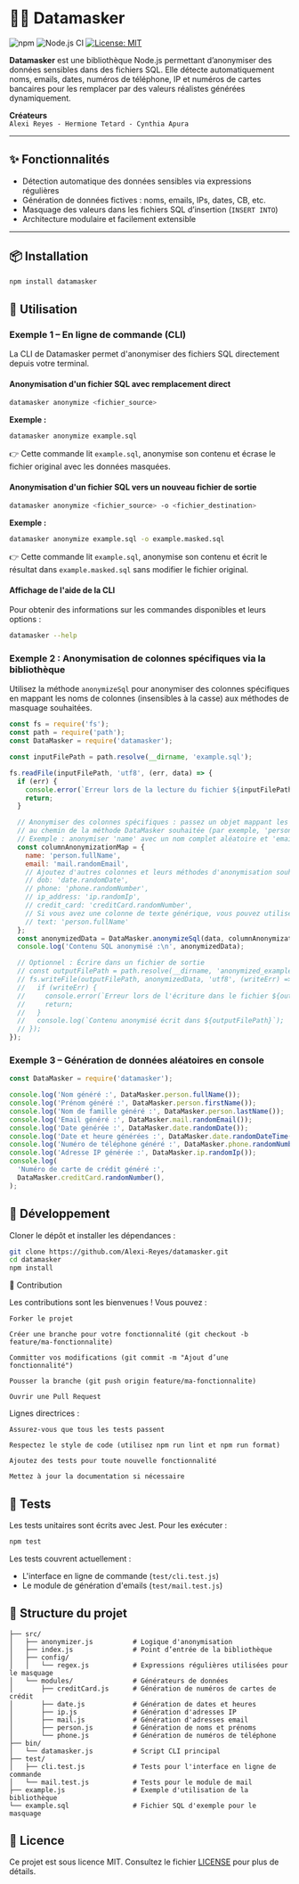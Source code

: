 # 🕵️‍♂️ Datamasker

![npm](https://img.shields.io/npm/v/datamasker)
![Node.js CI](https://img.shields.io/github/actions/workflow/status/Alexi-Reyes/datamasker/node.js.yml?branch=main)
[![License: MIT](https://img.shields.io/badge/License-MIT-yellow.svg)](https://opensource.org/licenses/MIT)

**Datamasker** est une bibliothèque Node.js permettant d’anonymiser des données sensibles dans des fichiers SQL.
Elle détecte automatiquement noms, emails, dates, numéros de téléphone, IP et numéros de cartes bancaires pour les remplacer
par des valeurs réalistes générées dynamiquement.

**Créateurs**  
`Alexi Reyes - Hermione Tetard - Cynthia Apura`

---

## ✨ Fonctionnalités

- Détection automatique des données sensibles via expressions régulières
- Génération de données fictives : noms, emails, IPs, dates, CB, etc.
- Masquage des valeurs dans les fichiers SQL d’insertion (`INSERT INTO`)
- Architecture modulaire et facilement extensible

---

## 📦 Installation

```bash
npm install datamasker
```

## 🚀 Utilisation

### Exemple 1 – En ligne de commande (CLI)

La CLI de Datamasker permet d'anonymiser des fichiers SQL directement depuis votre terminal.

#### Anonymisation d'un fichier SQL avec remplacement direct

```bash
datamasker anonymize <fichier_source>
```

**Exemple :**
```bash
datamasker anonymize example.sql
```
👉 Cette commande lit `example.sql`, anonymise son contenu et écrase le fichier original avec les données masquées.

#### Anonymisation d'un fichier SQL vers un nouveau fichier de sortie

```bash
datamasker anonymize <fichier_source> -o <fichier_destination>
```

**Exemple :**
```bash
datamasker anonymize example.sql -o example.masked.sql
```
👉 Cette commande lit `example.sql`, anonymise son contenu et écrit le résultat dans `example.masked.sql` sans modifier le fichier original.

#### Affichage de l'aide de la CLI

Pour obtenir des informations sur les commandes disponibles et leurs options :

```bash
datamasker --help
```

### Exemple 2 : Anonymisation de colonnes spécifiques via la bibliothèque

Utilisez la méthode `anonymizeSql` pour anonymiser des colonnes spécifiques en mappant les noms de colonnes (insensibles à la casse) aux méthodes de masquage souhaitées.

```javascript
const fs = require('fs');
const path = require('path');
const DataMasker = require('datamasker');

const inputFilePath = path.resolve(__dirname, 'example.sql');

fs.readFile(inputFilePath, 'utf8', (err, data) => {
  if (err) {
    console.error(`Erreur lors de la lecture du fichier ${inputFilePath}:`, err);
    return;
  }

  // Anonymiser des colonnes spécifiques : passez un objet mappant les noms de colonnes (insensibles à la majuscule)
  // au chemin de la méthode DataMasker souhaitée (par exemple, 'person.fullName', 'mail.randomEmail').
  // Exemple : anonymiser 'name' avec un nom complet aléatoire et 'email' avec un email aléatoire.
  const columnAnonymizationMap = {
    name: 'person.fullName',
    email: 'mail.randomEmail',
    // Ajoutez d'autres colonnes et leurs méthodes d'anonymisation souhaitées ici :
    // dob: 'date.randomDate',
    // phone: 'phone.randomNumber',
    // ip_address: 'ip.randomIp',
    // credit_card: 'creditCard.randomNumber',
    // Si vous avez une colonne de texte générique, vous pouvez utiliser :
    // text: 'person.fullName'
  };
  const anonymizedData = DataMasker.anonymizeSql(data, columnAnonymizationMap);
  console.log('Contenu SQL anonymisé :\n', anonymizedData);

  // Optionnel : Écrire dans un fichier de sortie
  // const outputFilePath = path.resolve(__dirname, 'anonymized_example.sql');
  // fs.writeFile(outputFilePath, anonymizedData, 'utf8', (writeErr) => {
  //   if (writeErr) {
  //     console.error(`Erreur lors de l'écriture dans le fichier ${outputFilePath}:`, writeErr);
  //     return;
  //   }
  //   console.log(`Contenu anonymisé écrit dans ${outputFilePath}`);
  // });
});
```


### Exemple 3 – Génération de données aléatoires en console

```js
const DataMasker = require('datamasker');

console.log('Nom généré :', DataMasker.person.fullName());
console.log('Prénom généré :', DataMasker.person.firstName());
console.log('Nom de famille généré :', DataMasker.person.lastName());
console.log('Email généré :', DataMasker.mail.randomEmail());
console.log('Date générée :', DataMasker.date.randomDate());
console.log('Date et heure générées :', DataMasker.date.randomDateTime());
console.log('Numéro de téléphone généré :', DataMasker.phone.randomNumber());
console.log('Adresse IP générée :', DataMasker.ip.randomIp());
console.log(
  'Numéro de carte de crédit généré :',
  DataMasker.creditCard.randomNumber(),
);
```

## 🔧 Développement

Cloner le dépôt et installer les dépendances :

```bash
git clone https://github.com/Alexi-Reyes/datamasker.git
cd datamasker
npm install
```

🤝 Contribution

Les contributions sont les bienvenues ! Vous pouvez :

    Forker le projet

    Créer une branche pour votre fonctionnalité (git checkout -b feature/ma-fonctionnalite)

    Committer vos modifications (git commit -m "Ajout d’une fonctionnalité")

    Pousser la branche (git push origin feature/ma-fonctionnalite)

    Ouvrir une Pull Request

Lignes directrices :

    Assurez-vous que tous les tests passent

    Respectez le style de code (utilisez npm run lint et npm run format)

    Ajoutez des tests pour toute nouvelle fonctionnalité

    Mettez à jour la documentation si nécessaire

## 🧪 Tests

Les tests unitaires sont écrits avec Jest. Pour les exécuter :

```bash
npm test
```

Les tests couvrent actuellement :
- L'interface en ligne de commande (`test/cli.test.js`)
- Le module de génération d'emails (`test/mail.test.js`)

## 📁 Structure du projet

```
├── src/
│   ├── anonymizer.js          # Logique d'anonymisation
│   ├── index.js               # Point d’entrée de la bibliothèque
│   ├── config/
│   │   └── regex.js           # Expressions régulières utilisées pour le masquage
│   └── modules/               # Générateurs de données
│       ├── creditCard.js      # Génération de numéros de cartes de crédit
│       ├── date.js            # Génération de dates et heures
│       ├── ip.js              # Génération d'adresses IP
│       ├── mail.js            # Génération d'adresses email
│       ├── person.js          # Génération de noms et prénoms
│       └── phone.js           # Génération de numéros de téléphone
├── bin/
│   └── datamasker.js          # Script CLI principal
├── test/
│   ├── cli.test.js            # Tests pour l'interface en ligne de commande
│   └── mail.test.js           # Tests pour le module de mail
├── example.js                 # Exemple d'utilisation de la bibliothèque
└── example.sql                # Fichier SQL d'exemple pour le masquage
```

## 📄 Licence

Ce projet est sous licence MIT. Consultez le fichier [LICENSE](LICENSE) pour plus de détails.
